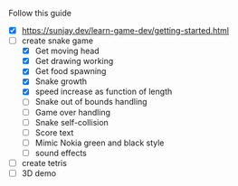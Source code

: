 Follow this guide
- [x] https://sunjay.dev/learn-game-dev/getting-started.html
- [ ] create snake game
	- [x] Get moving head
	- [x] Get drawing working
	- [x] Get food spawning
	- [x] Snake growth
	- [x] speed increase as function of length
	- [ ] Snake out of bounds handling
	- [ ] Game over handling
	- [ ] Snake self-collision
	- [ ] Score text
	- [ ] Mimic Nokia green and black style
	- [ ] sound effects
- [ ] create tetris
- [ ] 3D demo